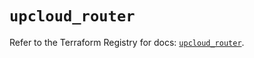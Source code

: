 # `upcloud_router`

Refer to the Terraform Registry for docs: [`upcloud_router`](https://registry.terraform.io/providers/upcloudltd/upcloud/5.26.0/docs/resources/router).
